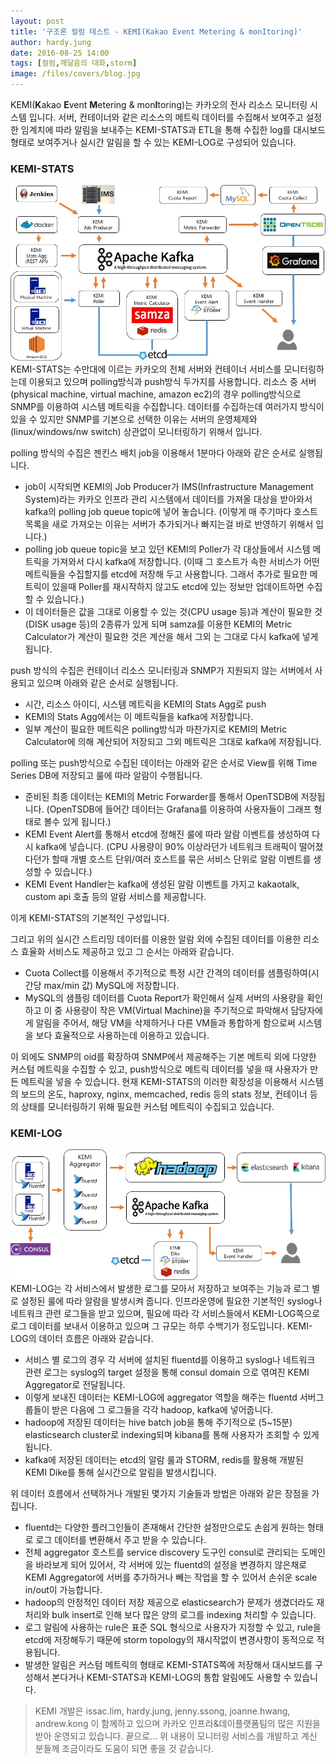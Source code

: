 ```yaml
---
layout: post
title: '구조론 컬럼 테스트 - KEMI(Kakao Event Metering & monItoring)'
author: hardy.jung
date: 2016-08-25 14:00
tags: [컬럼,깨달음의 대화,storm]
image: /files/covers/blog.jpg
---
```


KEMI(**K**akao **E**vent **M**etering & mon**I**toring)는 카카오의 전사 리소스 모니터링 시스템 입니다.
서버, 컨테이너와 같은 리소스의 메트릭 데이터를 수집해서 보여주고 설정한 임계치에 따라 알림을 보내주는 KEMI-STATS과 ETL을 통해 수집한 log를 대시보드 형태로 보여주거나 실시간 알림을 할 수 있는 KEMI-LOG로 구성되어 있습니다.

### KEMI-STATS
![KEMI-STATS](/files/kemi-stats.jpg)
KEMI-STATS는 수만대에 이르는 카카오의 전체 서버와 컨테이너 서비스를 모니터링하는데 이용되고 있으며 polling방식과 push방식 두가지를 사용합니다. 
리소스 중 서버(physical machine, virtual machine, amazon ec2)의 경우 polling방식으로 SNMP를 이용하여 시스템 메트릭을 수집합니다. 
데이터를 수집하는데 여러가지 방식이 있을 수 있지만 SNMP를 기본으로 선택한 이유는 서버의 운영체제와(linux/windows/nw switch) 상관없이 모니터링하기 위해서 입니다.

polling 방식의 수집은 젠킨스 배치 job을 이용해서 1분마다 아래와 같은 순서로 실행됩니다.

- job이 시작되면 KEMI의 Job Producer가 IMS(Infrastructure Management System)라는 카카오 인프라 관리 시스템에서 데이터를 가져올 대상을 받아와서 kafka의 polling job queue topic에 넣어 놓습니다.
  (이렇게 매 주기마다 호스트 목록을 새로 가져오는 이유는 서버가 추가되거나 빠지는걸 바로 반영하기 위해서 입니다.)
- polling job queue topic을 보고 있던 KEMI의 Poller가 각 대상들에서 시스템 메트릭을 가져와서 다시 kafka에 저장합니다.
  (이때 그 호스트가 속한 서비스가 어떤 메트릭들을 수집할지를 etcd에 저장해 두고 사용합니다. 그래서 추가로 필요한 메트릭이 있을때 Poller를 재시작하지 않고도 etcd에 있는 정보만 업데이트하면 수집할 수 있습니다.)
- 이 데이터들은 값을 그대로 이용할 수 있는 것(CPU usage 등)과 계산이 필요한 것(DISK usage 등)의 2종류가 있게 되며 samza를 이용한 KEMI의 Metric Calculator가 계산이 필요한 것은 계산을 해서 그외 는 그대로 다시 kafka에 넣게 됩니다.

push 방식의 수집은 컨테이너 리소스 모니터링과 SNMP가 지원되지 않는 서버에서 사용되고 있으며 아래와 같은 순서로 실행됩니다.

- 시간, 리소스 아이디, 시스템 메트릭을 KEMI의 Stats Agg로 push
- KEMI의 Stats Agg에서는 이 메트릭들을 kafka에 저장합니다. 
- 일부 계산이 필요한 메트릭은 polling방식과 마찬가지로 KEMI의 Metric Calculator에 의해 계산되어 저장되고 그외 메트릭은 그대로 kafka에 저장됩니다.

polling 또는 push방식으로 수집된 데이터는 아래와 같은 순서로 View를 위해 Time Series DB에 저장되고 룰에 따라 알람이 수행됩니다.

- 준비된 최종 데이터는 KEMI의 Metric Forwarder를 통해서 OpenTSDB에 저장됩니다. 
  (OpenTSDB에 들어간 데이터는 Grafana를 이용하여 사용자들이 그래프 형태로 볼수 있게 됩니다.)
- KEMI Event Alert를 통해서 etcd에 정해진 룰에 따라 알람 이벤트를 생성하여 다시 kafka에 넣습니다.
  (CPU 사용량이 90% 이상라던가 네트워크 트래픽이 떨어졌다던가 할때 개별 호스트 단위/여러 호스트를 묶은 서비스 단위로 알람 이벤트를 생성할 수 있습니다.)
- KEMI Event Handler는 kafka에 생성된 알람 이벤트를 가지고 kakaotalk, custom api 호출 등의 알람 서비스를 제공합니다.

이게 KEMI-STATS의 기본적인 구성입니다.

그리고 위의 실시간 스트리밍 데이터를 이용한 알람 외에 수집된 데이터를 이용한 리소스 효율화 서비스도 제공하고 있고 그 순서는 아래와 같습니다.

- Cuota Collect를 이용해서 주기적으로 특정 시간 간격의 데이터를 샘플링하여(시간당 max/min 값) MySQL에 저장합니다. 
- MySQL의 샘플링 데이터를 Cuota Report가 확인해서 실제 서버의 사용량을 확인하고 이 중 사용량이 작은 VM(Virtual Machine)을 주기적으로 파악해서 담당자에게 알림을 주어서, 해당 VM을 삭제하거나 다른 VM들과 통합하게 함으로써 시스템을 보다 효율적으로 사용하는데 이용하고 있습니다. 

이 외에도  SNMP의 oid를 확장하여 SNMP에서 제공해주는 기본 메트릭 외에 다양한 커스텀 메트릭을 수집할 수 있고, push방식으로 메트릭 데이터를 넣을 때 사용자가 만든 메트릭을 넣을 수 있습니다.
현재 KEMI-STATS의 이러한 확장성을 이용해서 시스템의 보드의 온도, haproxy, nginx, memcached, redis 등의 stats 정보, 컨테이너 등의 상태를 모니터링하기 위해 필요한 커스텀 메트릭이 수집되고 있습니다.

### KEMI-LOG
![KEMI-LOG](/files/kemi-log.jpg)
KEMI-LOG는 각 서비스에서 발생한 로그를 모아서 저장하고 보여주는 기능과 로그 별로 설정된 룰에 따라 알람을 발생시켜 줍니다.
인프라운영에 필요한 기본적인 syslog나 네트워크 관련 로그들을 받고 있으며, 필요에 따라 각 서비스들에서 KEMI-LOG쪽으로 로그 데이터를 보내서 이용하고 있으며 그 규모는 하루 수백기가 정도입니다.
KEMI-LOG의 데이터 흐름은 아래와 같습니다. 

- 서비스 별 로그의 경우 각 서버에 설치된 fluentd를 이용하고 syslog나 네트워크 관련 로그는 syslog의 target 설정을 통해 consul domain 으로 엮여진 KEMI Aggregator로 전달됩니다. 
- 이렇게 보내진 데이터는 KEMI-LOG에 aggregator 역할을 해주는 fluentd 서버그룹들이 받은 다음에 그 로그들을 각각 hadoop, kafka에 넣어줍니다.
- hadoop에 저장된 데이터는 hive batch job을 통해 주기적으로 (5~15분) elasticsearch cluster로 indexing되며 kibana를 통해 사용자가 조회할 수 있게 됩니다.
- kafka에 저장된 데이터는 etcd의 알람 룰과 STORM, redis를 활용해 개발된 KEMI Dike를 통해 실시간으로 알림을 발생시킵니다.

위 데이터 흐름에서 선택하거나 개발된 몇가지 기술들과 방법은 아래와 같은 장점을 가집니다.

- fluentd는 다양한 플러그인들이 존재해서 간단한 설정만으로도 손쉽게 원하는 형태로 로그 데이터를 변환해서 주고 받을 수 있습니다.
- 전체 aggregator 호스트를 service discovery 도구인 consul로 관리되는 도메인을 바라보게 되어 있어서, 각 서버에 있는 fluentd의 설정을 변경하지 않은채로 KEMI Aggregator에 서버를 추가하거나 빼는 작업을 할 수 있어서 손쉬운 scale in/out이 가능합니다.
- hadoop의 안정적인 데이터 저장 제공으로 elasticsearch가 문제가 생겼더라도 재처리와 bulk insert로 인해 보다 많은 양의 로그를 indexing 처리할 수 있습니다.
- 로그 알림에 사용하는 rule은 표준 SQL 형식으로 사용자가 지정할 수 있고, rule을 etcd에 저장해두기 때문에 storm topology의 재시작없이 변경사항이 동적으로 적용됩니다.
- 발생한 알림은 커스텀 메트릭의 형태로 KEMI-STATS쪽에 저장해서 대시보드를 구성해서 본다거나 KEMI-STATS과 KEMI-LOG의 통합 알림에도 사용할 수 있습니다.

> KEMI 개발은 issac.lim, hardy.jung, jenny.ssong, joanne.hwang, andrew.kong 이 
함께하고 있으며 카카오 인프라&데이플랫폼팀의 많은 지원을 받아 운영되고 있습니다.
끝으로...
위 내용이 모니터링 서비스를 개발하고 계신 분들께 조금이라도 도움이 되면 좋을 것 같습니다. 
